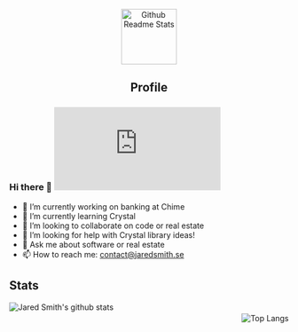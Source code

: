 <p align="center">
 <img width="100px" src="https://res.cloudinary.com/anuraghazra/image/upload/v1594908242/logo_ccswme.svg" align="center" alt="Github Readme Stats" />
 <h2 align="center">Profile</h2>
</p>

### Hi there 👋 ![image title](https://matomo.netstitch.se/matomo.php?idsite=3&amp;rec=1&amp;action_name=Profile)

- 🔭 I’m currently working on banking at Chime
- 🌱 I’m currently learning Crystal
- 👯 I’m looking to collaborate on code or real estate
- 🤔 I’m looking for help with Crystal library ideas!
- 💬 Ask me about software or real estate
- 📫 How to reach me: contact@jaredsmith.se

## Stats
<p align="center">
  <img 
    alt="Jared Smith's github stats" 
    src="https://github-readme-stats.vercel.app/api?username=jaredsmithse&count_private=true&show_icons=true" 
    align="left" 
  />

  <img 
    alt="Top Langs" 
    src="https://github-readme-stats.vercel.app/api/top-langs/?username=jaredsmithse&layout=compact" 
    align="right" 
    style="padding-top: 20px"
   />
</p>

